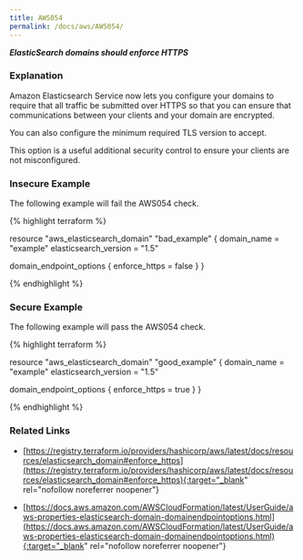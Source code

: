 ```yaml
---
title: AWS054
permalink: /docs/aws/AWS054/
---
```


***ElasticSearch domains should enforce HTTPS***

### Explanation


Amazon Elasticsearch Service now lets you configure your domains to require that all traffic be submitted over HTTPS so that you can ensure that communications between your clients and your domain are encrypted. 

You can also configure the minimum required TLS version to accept. 

This option is a useful additional security control to ensure your clients are not misconfigured.



### Insecure Example

The following example will fail the AWS054 check.

{% highlight terraform %}

resource "aws_elasticsearch_domain" "bad_example" {
  domain_name           = "example"
  elasticsearch_version = "1.5"

  domain_endpoint_options {
    enforce_https = false
  }
}

{% endhighlight %}



### Secure Example

The following example will pass the AWS054 check.

{% highlight terraform %}

resource "aws_elasticsearch_domain" "good_example" {
  domain_name           = "example"
  elasticsearch_version = "1.5"

  domain_endpoint_options {
    enforce_https = true
  }
}

{% endhighlight %}


### Related Links


- [https://registry.terraform.io/providers/hashicorp/aws/latest/docs/resources/elasticsearch_domain#enforce_https](https://registry.terraform.io/providers/hashicorp/aws/latest/docs/resources/elasticsearch_domain#enforce_https){:target="_blank" rel="nofollow noreferrer noopener"}

- [https://docs.aws.amazon.com/AWSCloudFormation/latest/UserGuide/aws-properties-elasticsearch-domain-domainendpointoptions.html](https://docs.aws.amazon.com/AWSCloudFormation/latest/UserGuide/aws-properties-elasticsearch-domain-domainendpointoptions.html){:target="_blank" rel="nofollow noreferrer noopener"}

